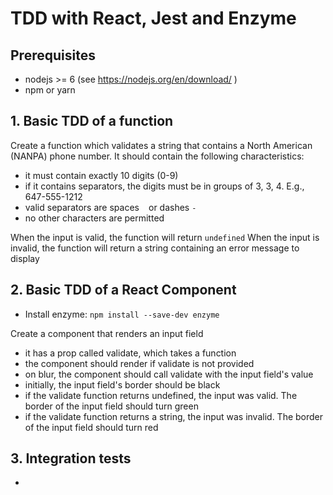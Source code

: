 # TDD with React, Jest and Enzyme

## Prerequisites
* nodejs >= 6 (see https://nodejs.org/en/download/ )
* npm or yarn

## 1. Basic TDD of a function
Create a function which validates a string that contains a North American (NANPA) phone number.
It should contain the following characteristics:
* it must contain exactly 10 digits (0-9)
* if it contains separators, the digits must be in groups of 3, 3, 4. E.g., 647-555-1212
* valid separators are spaces ` ` or dashes `-`
* no other characters are permitted

When the input is valid, the function will return `undefined`
When the input is invalid, the function will return a string containing an error message to display

## 2. Basic TDD of a React Component
* Install enzyme: `npm install --save-dev enzyme`

Create a component that renders an input field
* it has a prop called validate, which takes a function
* the component should render if validate is not provided
* on blur, the component should call validate with the input field's value
* initially, the input field's border should be black
* if the validate function returns undefined, the input was valid. The border of the input field should turn green
* if the validate function returns a string, the input was invalid. The border of the input field should turn red

## 3. Integration tests
*

